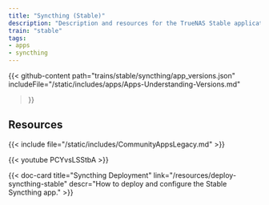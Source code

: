 ```yaml
---
title: "Syncthing (Stable)"
description: "Description and resources for the TrueNAS Stable application called Syncthing."
train: "stable"
tags:
- apps
- syncthing
---
```


{{< github-content 
    path="trains/stable/syncthing/app_versions.json"
	includeFile="/static/includes/apps/Apps-Understanding-Versions.md"
>}}

## Resources

{{< include file="/static/includes/CommunityAppsLegacy.md" >}}

<div class="docs-sections">

{{< youtube PCYvsLSStbA >}}

{{< doc-card title="Syncthing Deployment" link="/resources/deploy-syncthing-stable"
descr="How to deploy and configure the Stable Syncthing app." >}}

</div>